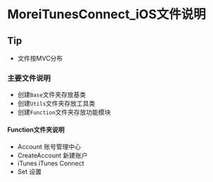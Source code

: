 #  MoreiTunesConnect_iOS文件说明


## Tip
- 文件按MVC分布

### 主要文件说明
- 创建```Base```文件夹存放基类
- 创建```Utils```文件夹存放工具类
- 创建```Function```文件夹存放功能模块

#### Function文件夹说明
- Account   账号管理中心
- CreateAccount 新建账户
- iTunes    iTunes Connect
- Set           设置
